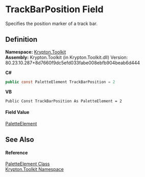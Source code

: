 # TrackBarPosition Field


Specifies the position marker of a track bar.



## Definition
**Namespace:** <a href="79d2eac2-21f4-54ff-7552-b20c33c30600.md">Krypton.Toolkit</a>  
**Assembly:** Krypton.Toolkit (in Krypton.Toolkit.dll) Version: 80.23.10.287+8d7660f9dc5efd033fabe008ebfb904beab6d444

**C#**
``` C#
public const PaletteElement TrackBarPosition = 2
```
**VB**
``` VB
Public Const TrackBarPosition As PaletteElement = 2
```



#### Field Value
<a href="2ec984a1-62de-ebfc-9ec0-4105dcdb49ac.md">PaletteElement</a>

## See Also


#### Reference
<a href="2ec984a1-62de-ebfc-9ec0-4105dcdb49ac.md">PaletteElement Class</a>  
<a href="79d2eac2-21f4-54ff-7552-b20c33c30600.md">Krypton.Toolkit Namespace</a>  
